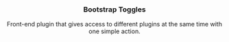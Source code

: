 <p align="center">
    <h3 align="center">Bootstrap Toggles</h3>
</p>
<p align="center">
    Front-end plugin that gives access to different plugins at the same time with one simple action. 
    <br>
</p>
